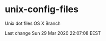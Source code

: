 unix-config-files
=================

Unix dot files OS X Branch

Last change Sun 29 Mar 2020 22:07:08 EEST
